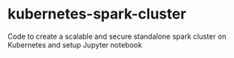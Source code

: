 # kubernetes-spark-cluster
Code to create a scalable and secure standalone spark cluster on Kubernetes and setup Jupyter notebook
